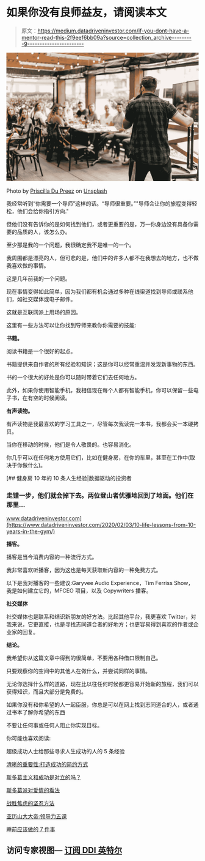 # 如果你没有良师益友，请阅读本文

> 原文：<https://medium.datadriveninvestor.com/if-you-dont-have-a-mentor-read-this-2f9eef6bb09a?source=collection_archive---------9----------------------->

![](img/a3a92688e5ae15f169c1cb3bb4b2e450.png)

Photo by [Priscilla Du Preez](https://unsplash.com/@priscilladupreez?utm_source=medium&utm_medium=referral) on [Unsplash](https://unsplash.com?utm_source=medium&utm_medium=referral)

我经常听到“你需要一个导师”这样的话。“导师很重要。”"导师会让你的旅程变得轻松，他们会给你指引方向."

但他们没有告诉你的是如何找到他们，或者更重要的是，万一你身边没有具备你需要的品质的人，该怎么办。

至少那是我的一个问题，我很确定我不是唯一的一个。

我周围都是漂亮的人，但可悲的是，他们中的许多人都不在我想去的地方，也不做我喜欢做的事情。

这是几年前我的一个问题。

现在事情变得如此简单，因为我们都有机会通过多种在线渠道找到导师或联系他们，如社交媒体或电子邮件。

这就是互联网派上用场的原因。

这里有一些方法可以让你找到导师来教你你需要的技能:

**书籍。**

阅读书籍是一个很好的起点。

书籍提供来自作者的所有经验和知识；这是你可以经常重温并发现新事物的东西。

书的一个很大的好处是你可以随时带着它们去任何地方。

此外，如果你使用智能手机，我相信现在每个人都有智能手机，你可以保留一些电子书，在有空的时候阅读。

**有声读物。**

有声读物是我最喜欢的学习工具之一，尽管每次我读完一本书，我都会买一本硬拷贝。

当你在移动的时候，他们是令人敬畏的。也容易消化。

你几乎可以在任何地方使用它们，比如在健身房，在你的车里，甚至在工作中(取决于你做什么)。

[](https://www.datadriveninvestor.com/2020/02/03/10-life-lessons-from-10-years-in-the-gym/) [## 健身房 10 年的 10 条人生经验|数据驱动的投资者

### 走错一步，他们就会掉下去。两位登山者优雅地回到了地面。他们在那里…

www.datadriveninvestor.com](https://www.datadriveninvestor.com/2020/02/03/10-life-lessons-from-10-years-in-the-gym/) 

**播客。**

播客是当今消费内容的一种流行方式。

我非常喜欢听播客，因为这也是每天获取新内容的一种免费方式。

以下是我对播客的一些建议:Garyvee Audio Experience，Tim Ferriss Show，我是如何建立它的，MFCEO 项目，以及 Copywriters 播客。

**社交媒体**

社交媒体也是联系和结识新朋友的好方法。比起其他平台，我更喜欢 Twitter，对我来说，它更直接，也是寻找志同道合者的好地方；也更容易得到喜欢的作者或企业家的回复。

**结论。**

我希望你从这篇文章中得到的很简单，不要用各种借口限制自己。

只要观察你的空间中的其他人在做什么，并尝试同样的事情。

无论你选择什么样的道路，现在比以往任何时候都更容易开始新的旅程，我们可以获得知识，而且大部分是免费的。

如果你没有和你希望的人一起臣服，你总是可以在网上找到志同道合的人，或者通过书本了解你希望的东西

不要让任何事或任何人阻止你实现目标。

你可能也喜欢阅读:

超级成功人士给那些寻求人生成功的人的 5 条经验

[清晰的重要性:打造成功的简约方式](https://medium.com/datadriveninvestor/the-importance-of-clarity-the-minimalist-way-to-build-success-fa16a727de97)

[斯多葛主义和成功是对立的吗？](https://medium.com/datadriveninvestor/stoic-and-success-is-one-opposite-to-the-other-d2eda0b13be2)

[斯多葛派对爱情的看法](https://medium.com/@Stoiccopy/stoic-thoughts-on-love-65cb7c6bfd94)

[战胜焦虑的坚忍方法](https://medium.com/@Stoiccopy/the-stoic-way-to-beat-anxiety-fa55b3f52343)

[亚历山大大帝:领导力五课](https://medium.com/datadriveninvestor/alexander-the-great-5-lessons-on-leadership-f9bd38469dd0)

[睡前应该做的 7 件事](https://medium.com/@Stoiccopy/7-things-you-should-do-before-going-to-bed-40733f058fb1)

## 访问专家视图— [订阅 DDI 英特尔](https://datadriveninvestor.com/ddi-intel)